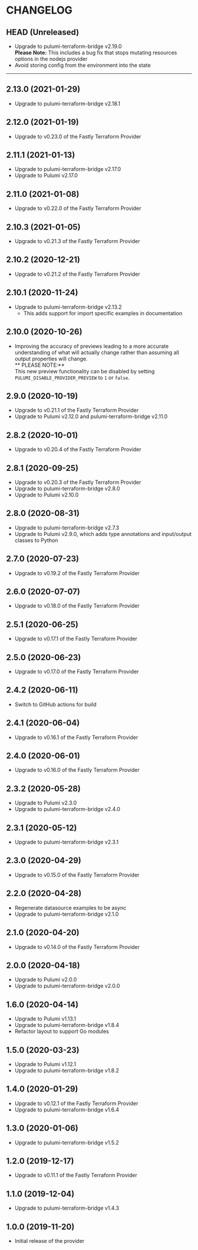 CHANGELOG
=========

## HEAD (Unreleased)
* Upgrade to pulumi-terraform-bridge v2.19.0  
  **Please Note:** This includes a bug fix that stops mutating resources options in the nodejs provider
* Avoid storing config from the environment into the state

---

## 2.13.0 (2021-01-29)
* Upgrade to pulumi-terraform-bridge v2.18.1

## 2.12.0 (2021-01-19)
* Upgrade to v0.23.0 of the Fastly Terraform Provider

## 2.11.1 (2021-01-13)
* Upgrade to pulumi-terraform-bridge v2.17.0
* Upgrade to Pulumi v2.17.0

## 2.11.0 (2021-01-08)
* Upgrade to v0.22.0 of the Fastly Terraform Provider

## 2.10.3 (2021-01-05)
* Upgrade to v0.21.3 of the Fastly Terraform Provider

## 2.10.2 (2020-12-21)
* Upgrade to v0.21.2 of the Fastly Terraform Provider

## 2.10.1 (2020-11-24)
* Upgrade to pulumi-terraform-bridge v2.13.2  
  * This adds support for import specific examples in documentation

## 2.10.0 (2020-10-26)
* Improving the accuracy of previews leading to a more accurate understanding of what will actually change rather than assuming all output properties will change.  
  ** PLEASE NOTE:**  
  This new preview functionality can be disabled by setting `PULUMI_DISABLE_PROVIDER_PREVIEW` to `1` or `false`.

## 2.9.0 (2020-10-19)
* Upgrade to v0.21.1 of the Fastly Terraform Provider
* Upgrade to Pulumi v2.12.0 and pulumi-terraform-bridge v2.11.0

## 2.8.2 (2020-10-01)
* Upgrade to v0.20.4 of the Fastly Terraform Provider

## 2.8.1 (2020-09-25)
* Upgrade to v0.20.3 of the Fastly Terraform Provider
* Upgrade to pulumi-terraform-bridge v2.8.0
* Upgrade to Pulumi v2.10.0

## 2.8.0 (2020-08-31)
* Upgrade to pulumi-terraform-bridge v2.7.3
* Upgrade to Pulumi v2.9.0, which adds type annotations and input/output classes to Python

## 2.7.0 (2020-07-23)
* Upgrade to v0.19.2 of the Fastly Terraform Provider

## 2.6.0 (2020-07-07)
* Upgrade to v0.18.0 of the Fastly Terraform Provider

## 2.5.1 (2020-06-25)
* Upgrade to v0.17.1 of the Fastly Terraform Provider

## 2.5.0 (2020-06-23)
* Upgrade to v0.17.0 of the Fastly Terraform Provider

## 2.4.2 (2020-06-11)
* Switch to GitHub actions for build

## 2.4.1 (2020-06-04)
* Upgrade to v0.16.1 of the Fastly Terraform Provider

## 2.4.0 (2020-06-01)
* Upgrade to v0.16.0 of the Fastly Terraform Provider

## 2.3.2 (2020-05-28)
* Upgrade to Pulumi v2.3.0
* Upgrade to pulumi-terraform-bridge v2.4.0

## 2.3.1 (2020-05-12)
* Upgrade to pulumi-terraform-bridge v2.3.1

## 2.3.0 (2020-04-29)
* Upgrade to v0.15.0 of the Fastly Terraform Provider

## 2.2.0 (2020-04-28)
* Regenerate datasource examples to be async
* Upgrade to pulumi-terraform-bridge v2.1.0

## 2.1.0 (2020-04-20)
* Upgrade to v0.14.0 of the Fastly Terraform Provider

## 2.0.0 (2020-04-18)
* Upgrade to Pulumi v2.0.0
* Upgrade to pulumi-terraform-bridge v2.0.0

## 1.6.0 (2020-04-14)
* Upgrade to Pulumi v1.13.1
* Upgrade to pulumi-terraform-bridge v1.8.4
* Refactor layout to support Go modules

## 1.5.0 (2020-03-23)
* Upgrade to Pulumi v1.12.1
* Upgrade to pulumi-terraform-bridge v1.8.2

## 1.4.0 (2020-01-29)
* Upgrade to v0.12.1 of the Fastly Terraform Provider
* Upgrade to pulumi-terraform-bridge v1.6.4

## 1.3.0 (2020-01-06)
* Upgrade to pulumi-terraform-bridge v1.5.2

## 1.2.0 (2019-12-17)
* Upgrade to v0.11.1 of the Fastly Terraform Provider

## 1.1.0 (2019-12-04)
* Upgrade to pulumi-terraform-bridge v1.4.3

## 1.0.0 (2019-11-20)
* Initial release of the provider
